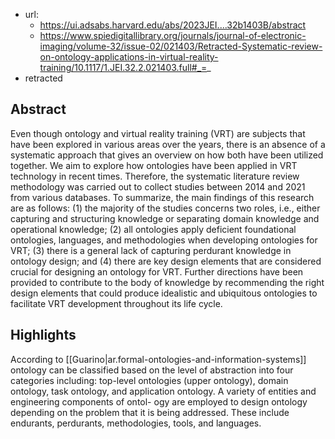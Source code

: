 
- url: 
  - https://ui.adsabs.harvard.edu/abs/2023JEI....32b1403B/abstract
  - https://www.spiedigitallibrary.org/journals/journal-of-electronic-imaging/volume-32/issue-02/021403/Retracted-Systematic-review-on-ontology-applications-in-virtual-reality-training/10.1117/1.JEI.32.2.021403.full#_=_
- retracted

## Abstract

Even though ontology and virtual reality training (VRT) are subjects that have been explored in various areas over the years, there is an absence of a systematic approach that gives an overview on how both have been utilized together. We aim to explore how ontologies have been applied in VRT technology in recent times. Therefore, the systematic literature review methodology was carried out to collect studies between 2014 and 2021 from various databases. To summarize, the main findings of this research are as follows: (1) the majority of the studies concerns two roles, i.e., either capturing and structuring knowledge or separating domain knowledge and operational knowledge; (2) all ontologies apply deficient foundational ontologies, languages, and methodologies when developing ontologies for VRT; (3) there is a general lack of capturing perdurant knowledge in ontology design; and (4) there are key design elements that are considered crucial for designing an ontology for VRT. Further directions have been provided to contribute to the body of knowledge by recommending the right design elements that could produce idealistic and ubiquitous ontologies to facilitate VRT development throughout its life cycle.


## Highlights

According to [[Guarino|ar.formal-ontologies-and-information-systems]] ontology can be classified based on the level of abstraction
into four categories including: top-level ontologies (upper ontology), domain ontology, task
ontology, and application ontology. A variety of entities and engineering components of ontol-
ogy are employed to design ontology depending on the problem that it is being addressed. These
include endurants, perdurants, methodologies, tools, and languages.